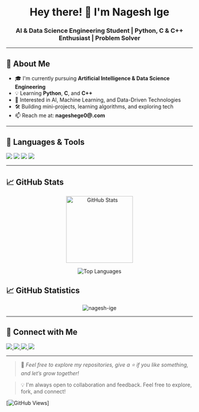 
<h1 align="center">Hey there! 👋 I'm Nagesh Ige</h1>
<h3 align="center">AI & Data Science Engineering Student | Python, C & C++ Enthusiast | Problem Solver</h3>

---

## 💫 About Me

- 🎓 I'm currently pursuing **Artificial Intelligence & Data Science Engineering**
- 💡 Learning **Python**, **C**, and **C++**
- 🚀 Interested in AI, Machine Learning, and Data-Driven Technologies
- 🛠️ Building mini-projects, learning algorithms, and exploring tech
- 📫 Reach me at: **nageshege0@.com**

---

## 🧰 Languages & Tools

<p>
  <img src="https://img.shields.io/badge/Python-3776AB?style=for-the-badge&logo=python&logoColor=white"/>
  <img src="https://img.shields.io/badge/C-00599C?style=for-the-badge&logo=c&logoColor=white"/>
  <img src="https://img.shields.io/badge/C++-00599C?style=for-the-badge&logo=cplusplus&logoColor=white"/>
  <img src="https://img.shields.io/badge/GitHub-181717?style=for-the-badge&logo=github&logoColor=white"/>
</p>

---

## 📈 GitHub Stats

<p align="center">
  <img src="https://github-readme-stats.vercel.app/api?username=Nagesh-Ige&show_icons=true&theme=tokyonight" alt="GitHub Stats" height="180"/>
</p>

<p align="center">
  <img src="https://github-readme-stats.vercel.app/api/top-langs/?username=Nagesh-Ige&layout=compact&theme=tokyonight" alt="Top Languages"/>
</p>

## 📈 GitHub Statistics


<p align="center">
  <img align="center" src="https://github-readme-streak-stats.herokuapp.com/?user=nagesh-ige&" alt="nagesh-ige" />
</p>


---

## 🔗 Connect with Me

<p>
  <a href="https://www.linkedin.com/in/nagesh-ege-0a8929290" target="_blank">
    <img src="https://img.shields.io/badge/LinkedIn-blue?style=for-the-badge&logo=linkedin&logoColor=white" />
  </a>
  <a href="https://x.com/NageshEge?s=09" target="_blank">
    <img src="https://img.shields.io/badge/Twitter-black?style=for-the-badge&logo=twitter&logoColor=white" />
  </a>
  <a href="https://www.instagram.com/nagesh_ige?igsh=bnF1MnhsZXRmZDJ0" target="_blank">
    <img src="https://img.shields.io/badge/Instagram-E4405F?style=for-the-badge&logo=instagram&logoColor=white" />
  </a>
  <a href="mailto:nageshege0@gmail.com" target="_blank">
    <img src="https://img.shields.io/badge/Gmail-D14836?style=for-the-badge&logo=gmail&logoColor=white" />
  </a>
</p>

---

> 🌟 *Feel free to explore my repositories, give a ⭐ if you like something, and let’s grow together!*

> 💡 I'm always open to collaboration and feedback. Feel free to explore, fork, and connect!

[![GitHub Views](https://komarev.com/ghpvc/?username=Nagesh-Ige&color=red)]
